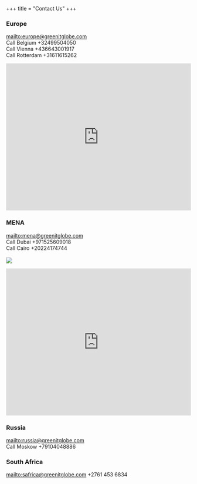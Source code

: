 +++
title = "Contact Us"
+++



### Europe

<mailto:europe@greenitglobe.com>  
Call Belgium +32499504050  
Call Vienna +436643001917  
Call Rotterdam +31611615262 

<div class="caption background-white">
<iframe src="https://www.google.com/maps/embed?pb=!1m14!1m8!1m3!1d2505.869058630841!2d3.8203244!3d51.092424!3m2!1i1024!2i768!4f13.1!3m3!1m2!1s0x47c377c098522c81%3A0x4bda55913dea76a!2sAntwerpse+Steenweg+19%2C+9080+Lochristi%2C+Belgium!5e0!3m2!1sen!2sae!4v1439990827818" style="border:0;width: 100%; height: 400px"></iframe>
                
</div> 


### MENA

<mailto:mena@greenitglobe.com>  
Call Dubai +971525609018  
Call Cairo +20224174744  
<br>
<a target="_blank" href="http://www.midworldgroup.com/"><img src="/images/midworld.png"></a>
<div class="caption background-white">
<iframe src="https://www.google.com/maps/embed?pb=!1m18!1m12!1m3!1d3609.7403913220564!2d55.3358774!3d25.211976!2m3!1f0!2f0!3f0!3m2!1i1024!2i768!4f13.1!3m3!1m2!1s0x3e5f67f54f39b219%3A0x4e943cb251b3605f!2sMidworldPro+Warehouse!5e0!3m2!1sen!2sae!4v1439992123027" style="border:0;width: 100%; height: 400px"></iframe>
                
</div> 


### Russia

<mailto:russia@greenitglobe.com>  
Call Moskow +79104048886  


### South Africa

<mailto:safrica@greenitglobe.com>
+2761 453 6834